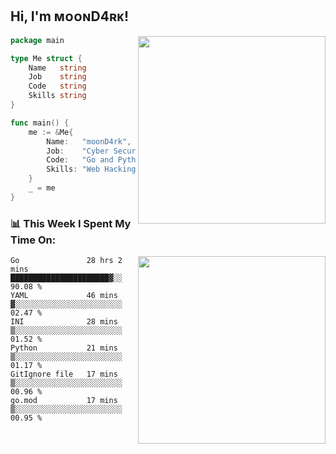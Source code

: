 <h2> Hi, I'm ᴍᴏᴏɴD4ʀᴋ!</h2>
<img align='right' src="https://github-readme-stats.vercel.app/api?username=moond4rk&show_icons=true&theme=radical" width="300">


```go
package main

type Me struct {
	Name   string
	Job    string
	Code   string
	Skills string
}

func main() {
	me := &Me{
		Name:   "moonD4rk",
		Job:    "Cyber Security Engineer",
		Code:   "Go and Python and Others",
		Skills: "Web Hacking ^o^",
	}
	_ = me
}
```



<h3>📊 This Week I Spent My Time On:</h3>
<img align='right' src="https://spotify-github-profile.vercel.app/api/view?uid=zbgk3g7ojwjwrwrleo6u8mhub&cover_image=true&theme=novatorem" width="300">

<!--START_SECTION:waka-->

```text
Go               28 hrs 2 mins   ██████████████████████▓░░   90.08 %
YAML             46 mins         ▓░░░░░░░░░░░░░░░░░░░░░░░░   02.47 %
INI              28 mins         ▒░░░░░░░░░░░░░░░░░░░░░░░░   01.52 %
Python           21 mins         ▒░░░░░░░░░░░░░░░░░░░░░░░░   01.17 %
GitIgnore file   17 mins         ▒░░░░░░░░░░░░░░░░░░░░░░░░   00.96 %
go.mod           17 mins         ▒░░░░░░░░░░░░░░░░░░░░░░░░   00.95 %
```

<!--END_SECTION:waka-->

